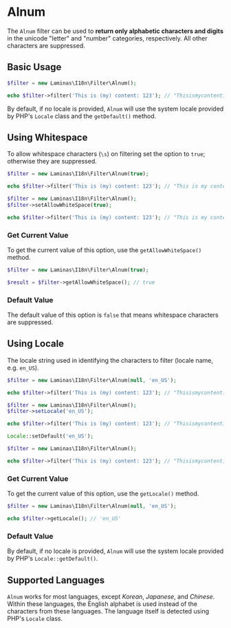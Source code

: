 # Alnum

The `Alnum` filter can be used to **return only alphabetic characters and 
digits** in the unicode "letter" and "number" categories, respectively. All 
other characters are suppressed.

## Basic Usage

```php
$filter = new Laminas\I18n\Filter\Alnum();

echo $filter->filter('This is (my) content: 123'); // "Thisismycontent123"
```

By default, if no locale is provided, `Alnum` will use the system locale
provided by PHP's `Locale` class and the `getDefault()` method.

## Using Whitespace

To allow whitespace characters (`\s`) on filtering set the option to `true`;
otherwise they are suppressed.

```php fct_label="Constructor Usage"
$filter = new Laminas\I18n\Filter\Alnum(true);

echo $filter->filter('This is (my) content: 123'); // "This is my content 123"
```

```php fct_label="Setter Usage"
$filter = new Laminas\I18n\Filter\Alnum();
$filter->setAllowWhiteSpace(true);

echo $filter->filter('This is (my) content: 123'); // "This is my content 123"
```

### Get Current Value

To get the current value of this option, use the `getAllowWhiteSpace()` method.

```php
$filter = new Laminas\I18n\Filter\Alnum(true);

$result = $filter->getAllowWhiteSpace(); // true
```

### Default Value

The default value of this option is `false` that means whitespace characters are
suppressed.

## Using Locale

The locale string used in identifying the characters to filter (locale name, 
e.g. `en_US`).

```php fct_label="Constructor Usage"
$filter = new Laminas\I18n\Filter\Alnum(null, 'en_US');

echo $filter->filter('This is (my) content: 123'); // "Thisismycontent123"
```

```php fct_label="Setter Usage"
$filter = new Laminas\I18n\Filter\Alnum();
$filter->setLocale('en_US');

echo $filter->filter('This is (my) content: 123'); // "Thisismycontent123"
```

```php fct_label="Locale Class Usage"
Locale::setDefault('en_US');

$filter = new Laminas\I18n\Filter\Alnum();

echo $filter->filter('This is (my) content: 123'); // "Thisismycontent123"
```

### Get Current Value

To get the current value of this option, use the `getLocale()` method.

```php
$filter = new Laminas\I18n\Filter\Alnum(null, 'en_US');

echo $filter->getLocale(); // 'en_US'
```

### Default Value

By default, if no locale is provided, `Alnum` will use the system locale
provided by PHP's `Locale::getDefault()`.

## Supported Languages

`Alnum` works for most languages, except *Korean*, *Japanese*, and *Chinese*.
Within these languages, the English alphabet is used instead of the characters
from these languages. The language itself is detected using PHP's `Locale`
class.
